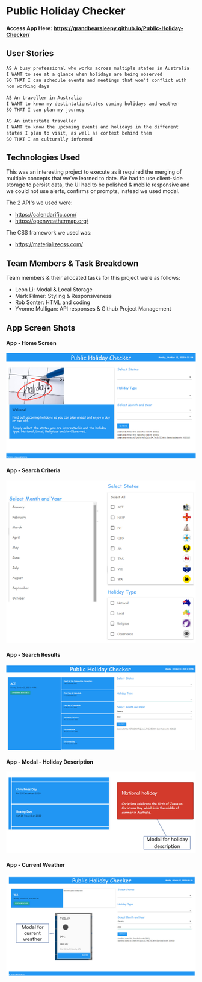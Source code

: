# Public Holiday Checker

#### Access App Here: https://grandbearsleepy.github.io/Public-Holiday-Checker/

## User Stories
```
AS A busy professional who works across multiple states in Australia
I WANT to see at a glance when holidays are being observed
SO THAT I can schedule events and meetings that won't conflict with non working days
```
```
AS An traveller in Australia
I WANT to know my destintationstates coming holidays and weather
SO THAT I can plan my journey
```
```
AS An interstate traveller
I WANT to know the upcoming events and holidays in the different 
states I plan to visit, as well as context behind them
SO THAT I am culturally informed
```
## Technologies Used
This was an interesting project to execute as it required the merging of multiple 
concepts that we've learned to date.  We had to use client-side storage to persist
data, the UI had to be polished & mobile responsive and we could not use alerts,
confirms or prompts, instead we used modal.

The 2 API's we used were:
 * https://calendarific.com/
 * https://openweathermap.org/
 
The CSS framework we used was:
 * https://materializecss.com/

## Team Members & Task Breakdown
Team members & their allocated tasks for this project were as follows:
 * Leon Li: 	    Modal & Local Storage
 * Mark Pilmer: 	Styling & Responsiveness
 * Rob Sonter: 	  HTML and coding
 * Yvonne Mulligan:  API responses & Github	Project Management
 
 ## App Screen Shots
 #### App - Home Screen
![App Home](Assets/Home-screen.jpg)

 #### App - Search Criteria
![App Search Criteria](Assets/Search_Criteria.jpg)

 #### App - Search Results
![App Search](Assets/Search_Results.jpg)

 #### App - Modal - Holiday Description
![Modal Holiday](Assets/Modal-1.jpg)

 #### App - Current Weather
![Weather Modal](Assets/Modal-2.jpg)
